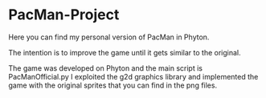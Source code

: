 # PacMan-Project
Here you can find my personal version of PacMan in Phyton. 

The intention is to improve the game until it gets similar to the original.

The game was developed on Phyton and the main script is PacManOfficial.py
I exploited the g2d graphics library and implemented the game with the original sprites that you can find in the png files.

